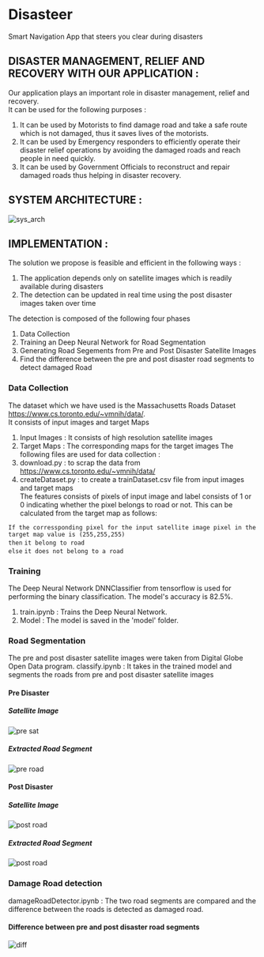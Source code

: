 # Disasteer

Smart Navigation App that steers you clear during disasters


## DISASTER MANAGEMENT, RELIEF AND RECOVERY WITH OUR APPLICATION :
  Our application plays an important role in disaster management, relief and recovery.  
  It can be used for the following purposes :
  1) It can be used by Motorists to find damage road and take a safe route which is not damaged, thus it saves lives of the motorists.
  2) It can be used by Emergency responders to efficiently operate their disaster relief operations by avoiding the damaged roads and reach people in need quickly.
  3) It can be used by Government Officials to reconstruct and repair damaged roads thus helping in disaster recovery.
## SYSTEM ARCHITECTURE :
![sys_arch](https://github.com/KiruthikaAdhi/disasteer/blob/master/SystemArchitecture.png?raw=true)
## IMPLEMENTATION : 
   The solution we propose is feasible and efficient in the following ways : 
   1) The application depends only on satellite images which is readily available during disasters
   2) The detection can be updated in real time using the post disaster images taken over time
   
   The detection is composed of the following four phases  
   1) Data Collection  
   2) Training an Deep Neural Network for Road Segmentation
   3) Generating Road Segements from Pre and Post Disaster Satellite Images
   4) Find the difference between the pre and post disaster road segments to detect damaged Road
   

### Data Collection   
  The dataset which we have used is the Massachusetts Roads Dataset https://www.cs.toronto.edu/~vmnih/data/.  
  It consists of input images and target Maps
  1) Input Images : It consists of high resolution satellite images
  2) Target Maps : The corresponding maps for the target images
  The following files are used for data collection :
  1) download.py : to scrap the data from https://www.cs.toronto.edu/~vmnih/data/ 
  2) createDataset.py : to create a trainDataset.csv file from input images and target maps  
  The features consists of pixels of input image and label consists of 1 or 0 indicating whether the pixel belongs to road or not. This can be calculated from the target map as follows:  
  
  `If the corressponding pixel for the input satellite image pixel in the target map value is (255,255,255)`  
   `then` 
      `it belong to road`     
   `else` 
      `it does not belong to a road`
      
  ### Training
  The Deep Neural Network DNNClassifier from tensorflow is used for performing the binary classification. The model's accuracy is 82.5%.
  1) train.ipynb : Trains the Deep Neural Network.
  2) Model : The model is saved in the 'model' folder.
  
  ### Road Segmentation
  The pre and post disaster satellite images were taken from Digital Globe Open Data program.
  classify.ipynb : It takes in the trained model and segments the roads from pre and post disaster satellite images
  #### Pre Disaster
  ##### Satellite Image
  ![pre sat](https://github.com/KiruthikaAdhi/disasteer/blob/master/cvpre.png?raw=true)
  
  ##### Extracted Road Segment
  ![pre road](https://github.com/KiruthikaAdhi/disasteer/blob/master/classify_output_channelviewPre.png?raw=true)
  
  #### Post Disaster
  ##### Satellite Image
![post road](https://github.com/KiruthikaAdhi/disasteer/blob/master/cvpost.png?raw=true)
 
      
  ##### Extracted Road Segment
  ![post road](https://github.com/KiruthikaAdhi/disasteer/blob/master/classify_output_channelviewPost.png?raw=true)
  
  ### Damage Road detection
  damageRoadDetector.ipynb : The two road segments are compared and the difference between the roads is detected as damaged road.
  
  #### Difference between pre and post disaster road segments
  ![diff](https://github.com/KiruthikaAdhi/disasteer/blob/master/damageRoad.jpeg)
  
